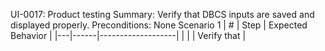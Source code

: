 UI-0017: Product testing
Summary: Verify that DBCS inputs are saved and displayed properly.
Preconditions: None
Scenario 1
 | \# | Step | Expected Behavior | 
 |---|------|-------------------| 
 |   |      | Verify that       | 
